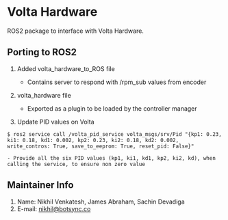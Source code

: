 # Volta Hardware

ROS2 package to interface with Volta Hardware.

## Porting to ROS2
1. Added volta_hardware_to_ROS file 
    - Contains server to respond with /rpm_sub values from encoder

2. volta_hardware file
    - Exported as a plugin to be loaded by the controller manager 

3. Update PID values on Volta
```
$ ros2 service call /volta_pid_service volta_msgs/srv/Pid "{kp1: 0.23, ki1: 0.18, kd1: 0.002, kp2: 0.23, ki2: 0.18, kd2: 0.002, write_contros: True, save_to_eeprom: True, reset_pid: False}"
```
    - Provide all the six PID values (kp1, ki1, kd1, kp2, ki2, kd), when calling the service, to ensure non zero value 

## Maintainer Info
1. Name: Nikhil Venkatesh, James Abraham, Sachin Devadiga
2. E-mail: [nikhil@botsync.co](mailto:nikhil@botsync.co)

